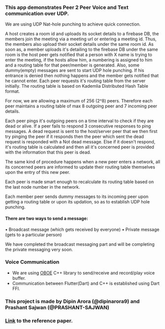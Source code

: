 ### This app demonstrates Peer 2 Peer Voice and Text communication over UDP.

We are using UDP Nat-hole punching to achieve quick connection.

A host creates a room id and uploads its socket details to a firebase DB, the members join the meeting via a meeting url or entering a meeting id. Thus, the members also upload their socket details under the same room id. As soon as, a member uploads it's detailing to the firebase DB under the same room is the host peer gets notified that a person with X name is trying to enter the meeting, if the hosts allow him, a numbering is assigned to him and a routing table for that peer/member is generated. Also, some dummy(empty) messages are sent to start UDP hole punching. If his entrance is denied then nothing happens and the member gets notified that he cannot enter. Each peer requests it's routing table from the server initially. The routing table is based on Kademlia Distributed Hash Table format.

For now, we are allowing a maximum of 256 (2^8) peers. Therefore each peer maintains a routing table of max 8 outgoing peer and 7 incoming peer details.

Each peer pings it's outgoing peers on a time interval to check if they are dead or alive. If a peer fails to respond 3 consecutive responses to ping messages. A dead request is sent to the host/server peer that we then first try pinging the peer if it responds then the peer which sent the dead request is responded with a Not dead message. Else if it doesn't respond, it's routing table is calculated and then all it's concerned peer is provided with the information that this peer is dead.

The same kind of procedure happens when a new peer enters a network, all its concerned peers are informed to update their routing table themselves upon the entry of this new peer.

Each peer is made smart enough to recalculate its routing table based on the last node number in the network.

Each member peer sends dummy messages to its incoming peer upon getting a routing table or upon its updation, so as to establish UDP hole punching.

#### There are two ways to send a message:
• Broadcast message (which gets received by everyone)
• Private message (gets to a particular person)

We have completed the broadcast messaging part and will be completing the private messaging very soon.

### Voice Communication
- We are using [OBOE](https://github.com/google/oboe) C++ library to send/receive and record/play voice buffer. 
- Communication between Flutter(Dart) and C++ is established using Dart FFI. 

### This project is made by Dipin Arora (@dipinarora9) and Prashant Sajwan (@PRASHANT-SAJWAN)

### [Link](https://files.ifi.uzh.ch/CSG/staff/bocek/extern/theses/BA-Jonas-Wagner.pdf) to the reference paper.
